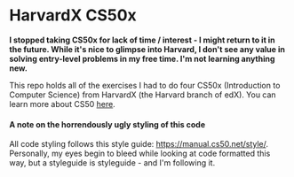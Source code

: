 # HarvardX CS50x

**I stopped taking CS50x for lack of time / interest - I might return to it in the future. While it's nice to glimpse into Harvard, I don't see any value in solving entry-level problems in my free time. I'm not learning anything new.**

This repo holds all of the exercises I had to do four CS50x (Introduction to Computer Science) from HarvardX (the Harvard branch of edX). You can learn more about CS50 [here](https://cs50.harvard.edu).

#### A note on the horrendously ugly styling of this code
All code styling follows this style guide: https://manual.cs50.net/style/. Personally, my eyes begin to bleed while looking at code formatted this way, but a styleguide is styleguide - and I'm following it.
